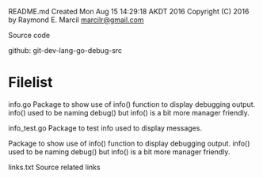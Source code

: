 README.md
Created Mon Aug 15 14:29:18 AKDT 2016
Copyright (C) 2016 by Raymond E. Marcil <marcilr@gmail.com>


Source code


github: git-dev-lang-go-debug-src


Filelist
========
info.go
   Package to show use of info() function to display debugging
   output.  info() used to be naming debug() but info() is a 
   bit more manager friendly.

info_test.go
  Package to test info used to display messages.

  Package to show use of info() function to display debugging
  output.  info() used to be naming debug() but info() is a
  bit more manager friendly.

links.txt
  Source related links
